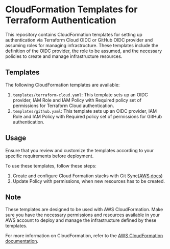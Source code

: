 # CloudFormation Templates for Terraform Authentication

This repository contains CloudFormation templates for setting up authentication via Terraform Cloud OIDC or GitHub OIDC provider and assuming roles for managing infrastructure. These templates include the definition of the OIDC provider, the role to be assumed, and the necessary policies to create and manage infrastructure resources.

## Templates

The following CloudFormation templates are available:

1. `templates/terraform-cloud.yaml`: This template sets up an OIDC provider, IAM Role and IAM Policy with Required policy set of permissions for Terraform Cloud authentication.
2. `templates/github.yaml`: This template sets up an OIDC provider, IAM Role and IAM Policy with Required policy set of permissions for GitHub authentication.

## Usage

Ensure that you review and customize the templates according to your specific requirements before deployment.

To use these templates, follow these steps:

1. Create and configure Cloud Formation stacks with Git Sync([AWS docs](https://docs.aws.amazon.com/AWSCloudFormation/latest/UserGuide/git-sync.html))
2. Update Policy with permissions, when new resources has to be created.


## Note

These templates are designed to be used with AWS CloudFormation. Make sure you have the necessary permissions and resources available in your AWS account to deploy and manage the infrastructure defined by these templates.

For more information on CloudFormation, refer to the [AWS CloudFormation documentation](https://docs.aws.amazon.com/cloudformation/index.html).

